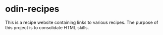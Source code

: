 # odin-recipes
This is a recipe website containing links to various recipes.
The purpose of this project is to consolidate HTML skills.